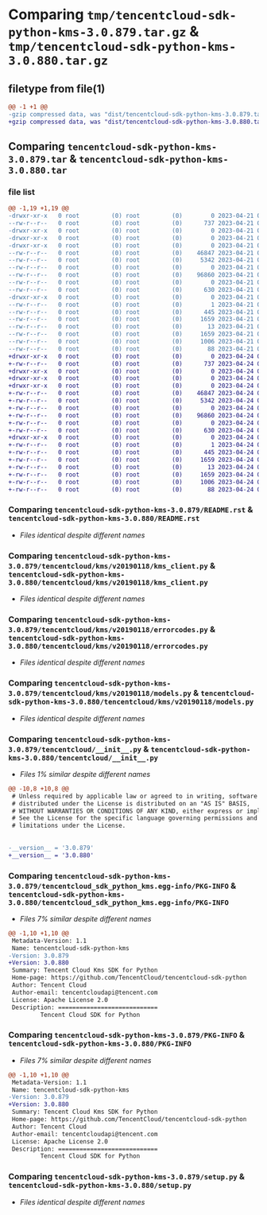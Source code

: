 # Comparing `tmp/tencentcloud-sdk-python-kms-3.0.879.tar.gz` & `tmp/tencentcloud-sdk-python-kms-3.0.880.tar.gz`

## filetype from file(1)

```diff
@@ -1 +1 @@
-gzip compressed data, was "dist/tencentcloud-sdk-python-kms-3.0.879.tar", last modified: Fri Apr 21 00:48:27 2023, max compression
+gzip compressed data, was "dist/tencentcloud-sdk-python-kms-3.0.880.tar", last modified: Mon Apr 24 03:12:48 2023, max compression
```

## Comparing `tencentcloud-sdk-python-kms-3.0.879.tar` & `tencentcloud-sdk-python-kms-3.0.880.tar`

### file list

```diff
@@ -1,19 +1,19 @@
-drwxr-xr-x   0 root         (0) root         (0)        0 2023-04-21 00:48:27.000000 tencentcloud-sdk-python-kms-3.0.879/
--rw-r--r--   0 root         (0) root         (0)      737 2023-04-21 00:48:27.000000 tencentcloud-sdk-python-kms-3.0.879/README.rst
-drwxr-xr-x   0 root         (0) root         (0)        0 2023-04-21 00:48:27.000000 tencentcloud-sdk-python-kms-3.0.879/tencentcloud/
-drwxr-xr-x   0 root         (0) root         (0)        0 2023-04-21 00:48:27.000000 tencentcloud-sdk-python-kms-3.0.879/tencentcloud/kms/
-drwxr-xr-x   0 root         (0) root         (0)        0 2023-04-21 00:48:27.000000 tencentcloud-sdk-python-kms-3.0.879/tencentcloud/kms/v20190118/
--rw-r--r--   0 root         (0) root         (0)    46847 2023-04-21 00:48:27.000000 tencentcloud-sdk-python-kms-3.0.879/tencentcloud/kms/v20190118/kms_client.py
--rw-r--r--   0 root         (0) root         (0)     5342 2023-04-21 00:48:27.000000 tencentcloud-sdk-python-kms-3.0.879/tencentcloud/kms/v20190118/errorcodes.py
--rw-r--r--   0 root         (0) root         (0)        0 2023-04-21 00:48:27.000000 tencentcloud-sdk-python-kms-3.0.879/tencentcloud/kms/v20190118/__init__.py
--rw-r--r--   0 root         (0) root         (0)    96860 2023-04-21 00:48:27.000000 tencentcloud-sdk-python-kms-3.0.879/tencentcloud/kms/v20190118/models.py
--rw-r--r--   0 root         (0) root         (0)        0 2023-04-21 00:48:27.000000 tencentcloud-sdk-python-kms-3.0.879/tencentcloud/kms/__init__.py
--rw-r--r--   0 root         (0) root         (0)      630 2023-04-21 00:48:27.000000 tencentcloud-sdk-python-kms-3.0.879/tencentcloud/__init__.py
-drwxr-xr-x   0 root         (0) root         (0)        0 2023-04-21 00:48:27.000000 tencentcloud-sdk-python-kms-3.0.879/tencentcloud_sdk_python_kms.egg-info/
--rw-r--r--   0 root         (0) root         (0)        1 2023-04-21 00:48:27.000000 tencentcloud-sdk-python-kms-3.0.879/tencentcloud_sdk_python_kms.egg-info/dependency_links.txt
--rw-r--r--   0 root         (0) root         (0)      445 2023-04-21 00:48:27.000000 tencentcloud-sdk-python-kms-3.0.879/tencentcloud_sdk_python_kms.egg-info/SOURCES.txt
--rw-r--r--   0 root         (0) root         (0)     1659 2023-04-21 00:48:27.000000 tencentcloud-sdk-python-kms-3.0.879/tencentcloud_sdk_python_kms.egg-info/PKG-INFO
--rw-r--r--   0 root         (0) root         (0)       13 2023-04-21 00:48:27.000000 tencentcloud-sdk-python-kms-3.0.879/tencentcloud_sdk_python_kms.egg-info/top_level.txt
--rw-r--r--   0 root         (0) root         (0)     1659 2023-04-21 00:48:27.000000 tencentcloud-sdk-python-kms-3.0.879/PKG-INFO
--rw-r--r--   0 root         (0) root         (0)     1006 2023-04-21 00:48:27.000000 tencentcloud-sdk-python-kms-3.0.879/setup.py
--rw-r--r--   0 root         (0) root         (0)       88 2023-04-21 00:48:27.000000 tencentcloud-sdk-python-kms-3.0.879/setup.cfg
+drwxr-xr-x   0 root         (0) root         (0)        0 2023-04-24 03:12:48.000000 tencentcloud-sdk-python-kms-3.0.880/
+-rw-r--r--   0 root         (0) root         (0)      737 2023-04-24 03:12:48.000000 tencentcloud-sdk-python-kms-3.0.880/README.rst
+drwxr-xr-x   0 root         (0) root         (0)        0 2023-04-24 03:12:48.000000 tencentcloud-sdk-python-kms-3.0.880/tencentcloud/
+drwxr-xr-x   0 root         (0) root         (0)        0 2023-04-24 03:12:48.000000 tencentcloud-sdk-python-kms-3.0.880/tencentcloud/kms/
+drwxr-xr-x   0 root         (0) root         (0)        0 2023-04-24 03:12:48.000000 tencentcloud-sdk-python-kms-3.0.880/tencentcloud/kms/v20190118/
+-rw-r--r--   0 root         (0) root         (0)    46847 2023-04-24 03:12:48.000000 tencentcloud-sdk-python-kms-3.0.880/tencentcloud/kms/v20190118/kms_client.py
+-rw-r--r--   0 root         (0) root         (0)     5342 2023-04-24 03:12:48.000000 tencentcloud-sdk-python-kms-3.0.880/tencentcloud/kms/v20190118/errorcodes.py
+-rw-r--r--   0 root         (0) root         (0)        0 2023-04-24 03:12:48.000000 tencentcloud-sdk-python-kms-3.0.880/tencentcloud/kms/v20190118/__init__.py
+-rw-r--r--   0 root         (0) root         (0)    96860 2023-04-24 03:12:48.000000 tencentcloud-sdk-python-kms-3.0.880/tencentcloud/kms/v20190118/models.py
+-rw-r--r--   0 root         (0) root         (0)        0 2023-04-24 03:12:48.000000 tencentcloud-sdk-python-kms-3.0.880/tencentcloud/kms/__init__.py
+-rw-r--r--   0 root         (0) root         (0)      630 2023-04-24 03:12:48.000000 tencentcloud-sdk-python-kms-3.0.880/tencentcloud/__init__.py
+drwxr-xr-x   0 root         (0) root         (0)        0 2023-04-24 03:12:48.000000 tencentcloud-sdk-python-kms-3.0.880/tencentcloud_sdk_python_kms.egg-info/
+-rw-r--r--   0 root         (0) root         (0)        1 2023-04-24 03:12:48.000000 tencentcloud-sdk-python-kms-3.0.880/tencentcloud_sdk_python_kms.egg-info/dependency_links.txt
+-rw-r--r--   0 root         (0) root         (0)      445 2023-04-24 03:12:48.000000 tencentcloud-sdk-python-kms-3.0.880/tencentcloud_sdk_python_kms.egg-info/SOURCES.txt
+-rw-r--r--   0 root         (0) root         (0)     1659 2023-04-24 03:12:48.000000 tencentcloud-sdk-python-kms-3.0.880/tencentcloud_sdk_python_kms.egg-info/PKG-INFO
+-rw-r--r--   0 root         (0) root         (0)       13 2023-04-24 03:12:48.000000 tencentcloud-sdk-python-kms-3.0.880/tencentcloud_sdk_python_kms.egg-info/top_level.txt
+-rw-r--r--   0 root         (0) root         (0)     1659 2023-04-24 03:12:48.000000 tencentcloud-sdk-python-kms-3.0.880/PKG-INFO
+-rw-r--r--   0 root         (0) root         (0)     1006 2023-04-24 03:12:48.000000 tencentcloud-sdk-python-kms-3.0.880/setup.py
+-rw-r--r--   0 root         (0) root         (0)       88 2023-04-24 03:12:48.000000 tencentcloud-sdk-python-kms-3.0.880/setup.cfg
```

### Comparing `tencentcloud-sdk-python-kms-3.0.879/README.rst` & `tencentcloud-sdk-python-kms-3.0.880/README.rst`

 * *Files identical despite different names*

### Comparing `tencentcloud-sdk-python-kms-3.0.879/tencentcloud/kms/v20190118/kms_client.py` & `tencentcloud-sdk-python-kms-3.0.880/tencentcloud/kms/v20190118/kms_client.py`

 * *Files identical despite different names*

### Comparing `tencentcloud-sdk-python-kms-3.0.879/tencentcloud/kms/v20190118/errorcodes.py` & `tencentcloud-sdk-python-kms-3.0.880/tencentcloud/kms/v20190118/errorcodes.py`

 * *Files identical despite different names*

### Comparing `tencentcloud-sdk-python-kms-3.0.879/tencentcloud/kms/v20190118/models.py` & `tencentcloud-sdk-python-kms-3.0.880/tencentcloud/kms/v20190118/models.py`

 * *Files identical despite different names*

### Comparing `tencentcloud-sdk-python-kms-3.0.879/tencentcloud/__init__.py` & `tencentcloud-sdk-python-kms-3.0.880/tencentcloud/__init__.py`

 * *Files 1% similar despite different names*

```diff
@@ -10,8 +10,8 @@
 # Unless required by applicable law or agreed to in writing, software
 # distributed under the License is distributed on an "AS IS" BASIS,
 # WITHOUT WARRANTIES OR CONDITIONS OF ANY KIND, either express or implied.
 # See the License for the specific language governing permissions and
 # limitations under the License.
 
 
-__version__ = '3.0.879'
+__version__ = '3.0.880'
```

### Comparing `tencentcloud-sdk-python-kms-3.0.879/tencentcloud_sdk_python_kms.egg-info/PKG-INFO` & `tencentcloud-sdk-python-kms-3.0.880/tencentcloud_sdk_python_kms.egg-info/PKG-INFO`

 * *Files 7% similar despite different names*

```diff
@@ -1,10 +1,10 @@
 Metadata-Version: 1.1
 Name: tencentcloud-sdk-python-kms
-Version: 3.0.879
+Version: 3.0.880
 Summary: Tencent Cloud Kms SDK for Python
 Home-page: https://github.com/TencentCloud/tencentcloud-sdk-python
 Author: Tencent Cloud
 Author-email: tencentcloudapi@tencent.com
 License: Apache License 2.0
 Description: ============================
         Tencent Cloud SDK for Python
```

### Comparing `tencentcloud-sdk-python-kms-3.0.879/PKG-INFO` & `tencentcloud-sdk-python-kms-3.0.880/PKG-INFO`

 * *Files 7% similar despite different names*

```diff
@@ -1,10 +1,10 @@
 Metadata-Version: 1.1
 Name: tencentcloud-sdk-python-kms
-Version: 3.0.879
+Version: 3.0.880
 Summary: Tencent Cloud Kms SDK for Python
 Home-page: https://github.com/TencentCloud/tencentcloud-sdk-python
 Author: Tencent Cloud
 Author-email: tencentcloudapi@tencent.com
 License: Apache License 2.0
 Description: ============================
         Tencent Cloud SDK for Python
```

### Comparing `tencentcloud-sdk-python-kms-3.0.879/setup.py` & `tencentcloud-sdk-python-kms-3.0.880/setup.py`

 * *Files identical despite different names*

